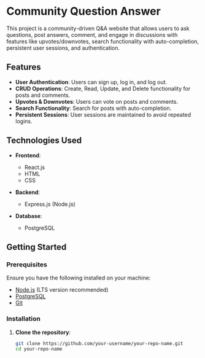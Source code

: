 # Community Question Answer

This project is a community-driven Q&A website that allows users to ask questions, post answers, comment, and engage in discussions with features like upvotes/downvotes, search functionality with auto-completion, persistent user sessions, and authentication.

## Features

- **User Authentication**: Users can sign up, log in, and log out.
- **CRUD Operations**: Create, Read, Update, and Delete functionality for posts and comments.
- **Upvotes & Downvotes**: Users can vote on posts and comments.
- **Search Functionality**: Search for posts with auto-completion.
- **Persistent Sessions**: User sessions are maintained to avoid repeated logins.

## Technologies Used

- **Frontend**: 
  - React.js
  - HTML
  - CSS

- **Backend**: 
  - Express.js (Node.js)

- **Database**: 
  - PostgreSQL

## Getting Started

### Prerequisites

Ensure you have the following installed on your machine:

- [Node.js](https://nodejs.org/en/download/) (LTS version recommended)
- [PostgreSQL](https://www.postgresql.org/download/)
- [Git](https://git-scm.com/)

### Installation

1. **Clone the repository**:

   ```bash
   git clone https://github.com/your-username/your-repo-name.git
   cd your-repo-name
